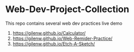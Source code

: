 # Web-Dev-Project-Collection
This repo contains several web dev practices live demo

1.  https://gilenw.github.io/Calculator/
2.  https://gilenw.github.io/Web-Remider-Practice/
3.  https://gilenw.github.io/Etch-A-Sketch/
